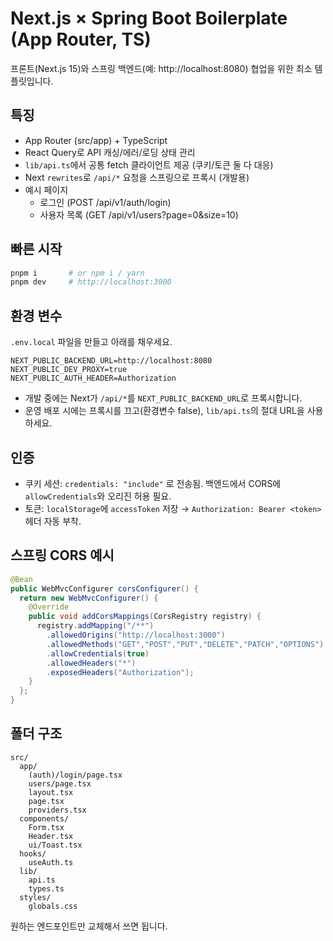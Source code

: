 # Next.js × Spring Boot Boilerplate (App Router, TS)

프론트(Next.js 15)와 스프링 백엔드(예: http://localhost:8080) 협업을 위한 최소 템플릿입니다.

## 특징
- App Router (src/app) + TypeScript
- React Query로 API 캐싱/에러/로딩 상태 관리
- `lib/api.ts`에서 공통 fetch 클라이언트 제공 (쿠키/토큰 둘 다 대응)
- Next `rewrites`로 `/api/*` 요청을 스프링으로 프록시 (개발용)
- 예시 페이지
  - 로그인 (POST /api/v1/auth/login)
  - 사용자 목록 (GET /api/v1/users?page=0&size=10)

## 빠른 시작
```bash
pnpm i       # or npm i / yarn
pnpm dev     # http://localhost:3000
```

## 환경 변수
`.env.local` 파일을 만들고 아래를 채우세요.
```
NEXT_PUBLIC_BACKEND_URL=http://localhost:8080
NEXT_PUBLIC_DEV_PROXY=true
NEXT_PUBLIC_AUTH_HEADER=Authorization
```

- 개발 중에는 Next가 `/api/*`를 `NEXT_PUBLIC_BACKEND_URL`로 프록시합니다.
- 운영 배포 시에는 프록시를 끄고(환경변수 false), `lib/api.ts`의 절대 URL을 사용하세요.

## 인증
- 쿠키 세션: `credentials: "include"` 로 전송됨. 백엔드에서 CORS에 `allowCredentials`와 오리진 허용 필요.
- 토큰: `localStorage`에 `accessToken` 저장 → `Authorization: Bearer <token>` 헤더 자동 부착.

## 스프링 CORS 예시
```java
@Bean
public WebMvcConfigurer corsConfigurer() {
  return new WebMvcConfigurer() {
    @Override
    public void addCorsMappings(CorsRegistry registry) {
      registry.addMapping("/**")
        .allowedOrigins("http://localhost:3000")
        .allowedMethods("GET","POST","PUT","DELETE","PATCH","OPTIONS")
        .allowCredentials(true)
        .allowedHeaders("*")
        .exposedHeaders("Authorization");
    }
  };
}
```

## 폴더 구조
```
src/
  app/
    (auth)/login/page.tsx
    users/page.tsx
    layout.tsx
    page.tsx
    providers.tsx
  components/
    Form.tsx
    Header.tsx
    ui/Toast.tsx
  hooks/
    useAuth.ts
  lib/
    api.ts
    types.ts
  styles/
    globals.css
```

원하는 엔드포인트만 교체해서 쓰면 됩니다.

